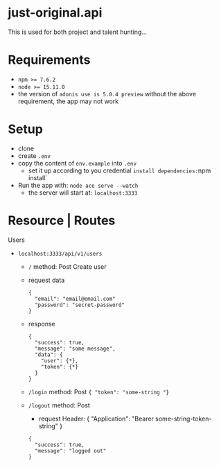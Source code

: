 # just-original.api
This is used for both project and talent hunting...

# Requirements
- `npm >= 7.6.2`
- `node >= 15.11.0`
- the version of `adonis use is 5.0.4 preview`
without the above requirement, the app may not work
# Setup
- clone
- create `.env`
- copy the content of `env.example` into `.env`
  - set it up according to you credential
` install dependencies: `npm install`
- Run the app with: `node ace serve --watch`
  - the server will start at: `localhost:3333`


# Resource | Routes
Users
- `localhost:3333/api/v1/users`
  - `/` method: Post Create user
  - request data
    ```
    {
      "email": "email@email.com"
      "password": "secret-password"
    }
    ```

  - response
    ```
    {
      "success": true,
      "message": "some message",
      "data": {
        "user": {*},
        "token": {*}
      }
    }
    ```

  - `/login` method: Post
    ```{ "token": "some-string "}```

  - `/logout` method: Post 
    - request Header: { "Application": "Bearer some-string-token-string" }
    ```
    {
      "success": true,
      "message": "logged out"
    }
    ```
